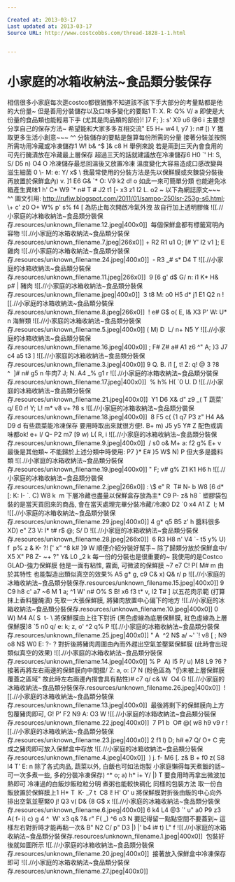 ```yaml
---

Created at: 2013-03-17
Last updated at: 2013-03-17
Source URL: http://www.costcobbs.com/thread-1828-1-1.html


---
```


# 小家庭的冰箱收納法~食品類分裝保存


相信很多小家庭每次逛costco都很猶豫不知道該不該下手大部分的考量點都是他的大份量~ 但是善用分裝儲存以及口味多變化的要點1 T: X. R: Q% V/ a
即使是大份量的食品類也能輕易下手 (尤其是肉品類的部份)! \]7 F; }: s' X9 u6 @6 i
主要想分享自己的保存方法~ 希望能和大家多多互相交流" E5 H+ w4 I, y7 }: n# \[) Y
獲取更多生活小創意~~~ ^^
分裝儲存的要點是盤算每份所需的分量 接著分裝並按照所需功用冷藏或冷凍儲存1 W! b& ^$ \]& c8 H
舉例來說 若是兩到三天內會食用的 可先行醃漬放在冷藏最上層保存
超過三天的話就建議放在冷凍儲存6 H0 \`' H: S, S/ D5 n) O4 O
冷凍儲存最忌回溫後又放置冷凍 溫度變化大容易造成口感改變與滋生細菌
0 \\- M: e: Y/ x$ \\
我最常使用的分裝方法是先以保鮮膜或夾鍊袋分裝後 再放置於保鮮盒內) v. \]1 E6 G& \`\* O: V9 k2 d! o
如此一來可簡單分類 也能避免冰箱產生異味1 h' C\* W9 \`\* n# T
\# J2 t1 \[- x3 z1 l2 L. o2 ~
以下為網誌原文~~~ ^^
圖文引用: <http://rufiw.blogspot.com/2011/01/sampo-250lsr-253g-s6.html>; \\+ c' z0 O+ W% p' s% f4 \[
為防止每次開啟冷氣外洩 故自行加上透明膠條
![[.//小家庭的冰箱收納法~食品類分裝保存.resources/unknown_filename.12.jpeg\|400x0]] 
每個保鮮盒都有標籤寫明內容物
![[.//小家庭的冰箱收納法~食品類分裝保存.resources/unknown_filename.7.jpeg\|266x0]] \+ R2 R1 u1 O; \[# Y' l2 v1 \]; E
雞肉
![[.//小家庭的冰箱收納法~食品類分裝保存.resources/unknown_filename.24.jpeg\|400x0]] 
\- R3 \_# s\* D4 T
![[.//小家庭的冰箱收納法~食品類分裝保存.resources/unknown_filename.11.jpeg\|266x0]] 
9 \[6 g' d$ G/ n: i1 K\* H& p# |
豬肉
![[.//小家庭的冰箱收納法~食品類分裝保存.resources/unknown_filename.jpeg\|400x0]] 
3 t8 M: o0 H5 d\* j1 E1 Q2 n
![[.//小家庭的冰箱收納法~食品類分裝保存.resources/unknown_filename.8.jpeg\|266x0]] 
! e# G$ o( E, l& X3 P' W: U\* n
海鮮類
![[.//小家庭的冰箱收納法~食品類分裝保存.resources/unknown_filename.5.jpeg\|400x0]] ( M) D  L/ n+ N5 Y
![[.//小家庭的冰箱收納法~食品類分裝保存.resources/unknown_filename.16.jpeg\|400x0]] ; F# Z# a# A1 z6 ^" A; }3 J7 c4 a5 t3 \]
![[.//小家庭的冰箱收納法~食品類分裝保存.resources/unknown_filename.3.jpeg\|400x0]] 9 Q. B. i1 \[, t! Z: q! @
3 ?8 ^  \]# n# g5 n
牛肉7 J; N. A4 \_% g1 r
![[.//小家庭的冰箱收納法~食品類分裝保存.resources/unknown_filename.17.jpeg\|400x0]] 
% h% H( \`0 U. D
![[.//小家庭的冰箱收納法~食品類分裝保存.resources/unknown_filename.21.jpeg\|400x0]]  Y1 D6 X& d" z9 \_( T
蔬菜' q/ E0 r! Y; L! m\* v8 v+ ?8 s
![[.//小家庭的冰箱收納法~食品類分裝保存.resources/unknown_filename.18.jpeg\|400x0]] 
8 F5 c( {1 q7 P3 z" H4 A& D9 d
有些蔬菜能冷凍保存 要用時取出來就很方便!. B+ m) J5 y5 Y# Z
配色或調味都ok! e+ l/ Q- P2 m7 \[9 w) L( R, i
![[.//小家庭的冰箱收納法~食品類分裝保存.resources/unknown_filename.9.jpeg\|400x0]] 
/ s0 o& M+ a: f2 g% E+ v
最後是其他類~ 不能歸於上述分類中時使用: P7 }\* E# }5 W$ N) P
但大多是醬料類
![[.//小家庭的冰箱收納法~食品類分裝保存.resources/unknown_filename.19.jpeg\|400x0]] " F; v# g% Z1 K1 H6 h
![[.//小家庭的冰箱收納法~食品類分裝保存.resources/unknown_filename.2.jpeg\|266x0]] : \\$ e" R  T# N- b
 W8 \[6 d\* \[: K: I- \`. C) W8 k  m
下層冷藏也盡量以保鮮盒存放為主\* C9 P- z& h8 \`
塑膠袋包裝的是當天買回來的商品, 會在當天處理完畢分裝冷藏/冷凍0 D2 \`0 x4 A1 Z  I; M
![[.//小家庭的冰箱收納法~食品類分裝保存.resources/unknown_filename.29.jpeg\|400x0]] 4 g\* q5 B5 z' h
醬料很多 XD) e" Z3 V: I\* t# r$ @; S/ D
![[.//小家庭的冰箱收納法~食品類分裝保存.resources/unknown_filename.28.jpeg\|266x0]] 
6 R3 H8 n' V4 \`- t5 y% U) f  p% z
& K- ?! \[' x" ^8 k# \]9 W
順便介紹分裝好幫手~ 除了歸類分放於保鮮盒中/ X5 X" P8 Z- ~+ ?" Y& L0 \_2 k
每一份的分裝也是很重要的~ 我使用的是Costco GLAD-強力保鮮膜
他是一面有粘性, 霧面, 可微波的保鮮膜 ~7 e7 C! P( M# m
由於其特性 也能製造出類似真空的效果% A5 g\* g, c9 C& x) Q& r/ p
![[.//小家庭的冰箱收納法~食品類分裝保存.resources/unknown_filename.15.jpeg\|400x0]] 9 C9 h8 c' a7 ~6 M
1 a; ^1 W' n# O% S
 B! x6 f3 t\* v, I2 T# \]
以五花肉示範 (打算抹上香料鹽醃漬)
先取一大張保鮮膜, 將豬肉放置中心偏下的地方
![[.//小家庭的冰箱收納法~食品類分裝保存.resources/unknown_filename.10.jpeg\|400x0]] 0 W) M4 A( S  t- \\
將保鮮膜由上往下對折 (黑色虛線為底層保鮮膜, 紅色虛線為上層保鮮膜)8 \`5 n0 q/ e: k; z, o' ^2 q% P
![[.//小家庭的冰箱收納法~食品類分裝保存.resources/unknown_filename.25.jpeg\|400x0]] " A  ^2 N$ a/ ~' \`! v8 \[
; N9 o8 N$ W0 E: ?- ?
對折後將豬肉周圍由內而外趕出空氣並壓緊保鮮膜 (此時會出現類似真空的效果)
![[.//小家庭的冰箱收納法~食品類分裝保存.resources/unknown_filename.14.jpeg\|400x0]] % P  A) I5 P/ u) M8 L9 ?6 ?
接著再將左右兩邊的保鮮膜向中間摺/ Z: a, o: \[7 N
(粉色區為 "仍未被上層保鮮膜覆蓋之區域" 故此時左右兩邊內摺會具有黏性)\# c7 q/ c& W  O4 G
![[.//小家庭的冰箱收納法~食品類分裝保存.resources/unknown_filename.26.jpeg\|400x0]] 
![[.//小家庭的冰箱收納法~食品類分裝保存.resources/unknown_filename.13.jpeg\|400x0]] 
最後將剩下的保鮮膜向上方包覆豬肉即可, G! P' F2 N9 A: O3 W
![[.//小家庭的冰箱收納法~食品類分裝保存.resources/unknown_filename.22.jpeg\|400x0]] 
7 P1 b  O# @( w8 h9 v9 r
![[.//小家庭的冰箱收納法~食品類分裝保存.resources/unknown_filename.23.jpeg\|400x0]] 2 f1 l) D; h# e7 Q/ O+ C
完成之豬肉即可放入保鮮盒中存放
![[.//小家庭的冰箱收納法~食品類分裝保存.resources/unknown_filename.4.jpeg\|400x0]] 
) j. f- M6 \[. z& B
\+ f0 z( S8 l4 T' E: n
除了各式肉品, 蔬菜以外, 白飯也可如法炮製
小家庭懶得每天煮飯的話~ 可一次多煮一些, 多的分裝冷凍保存) ^\* o; a) h\* i+ Y/ |) T
要食用時再拿出微波加熱即可
冷凍過的白飯炒飯粒粒分明 煮粥也能較快稠化
同樣的包裝方法 取一份白飯放置於保鮮膜上1 H\* T  K- \_7 t  C8 l! H' O' u
將保鮮膜對折後由飯的中心向外排出空氣並壓緊0 j! Q3 v( D& {8 G$ x
![[.//小家庭的冰箱收納法~食品類分裝保存.resources/unknown_filename.6.jpeg\|400x0]] 6 k4 L4 @3 \`' u" a0 P9 z3 A( f- i) c) g
4 ^  W' x3 q& ?& r" F( \_) ^6 o3 N
要記得留一點點空間不要蓋到~ 這樣左右對折時才能再黏一次& B" N2 C/ p" D3 |) |' b4 i# t) L" f
![[.//小家庭的冰箱收納法~食品類分裝保存.resources/unknown_filename.1.jpeg\|400x0]] 
包裝好後就如圖所示
![[.//小家庭的冰箱收納法~食品類分裝保存.resources/unknown_filename.20.jpeg\|400x0]] 
接著放入保鮮盒中冷凍保存即可
![[.//小家庭的冰箱收納法~食品類分裝保存.resources/unknown_filename.27.jpeg\|400x0]]

